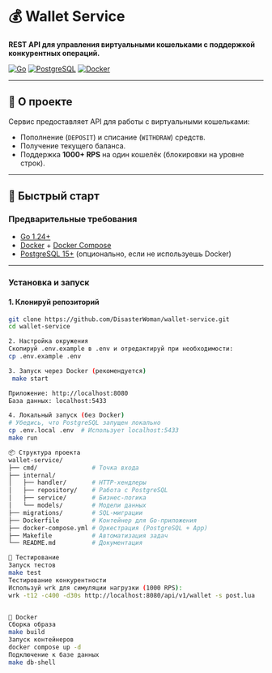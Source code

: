 # 💰 Wallet Service

**REST API для управления виртуальными кошельками с поддержкой конкурентных операций.**

[![Go](https://img.shields.io/badge/Go-1.24-blue)](https://go.dev/)
[![PostgreSQL](https://img.shields.io/badge/PostgreSQL-15-green)](https://www.postgresql.org/)
[![Docker](https://img.shields.io/badge/Docker-20.10-blue)](https://www.docker.com/)

---

## 📌 О проекте

Сервис предоставляет API для работы с виртуальными кошельками:
- Пополнение (`DEPOSIT`) и списание (`WITHDRAW`) средств.
- Получение текущего баланса.
- Поддержка **1000+ RPS** на один кошелёк (блокировки на уровне строк).

---

## 🚀 Быстрый старт

### Предварительные требования
- [Go 1.24+](https://go.dev/dl/)
- [Docker](https://www.docker.com/) + [Docker Compose](https://docs.docker.com/compose/)
- [PostgreSQL 15+](https://www.postgresql.org/) (опционально, если не используешь Docker)

---

### Установка и запуск

#### 1. Клонируй репозиторий
```bash
git clone https://github.com/DisasterWoman/wallet-service.git
cd wallet-service

2. Настройка окружения
Скопируй .env.example в .env и отредактируй при необходимости:
cp .env.example .env

3. Запуск через Docker (рекомендуется)
 make start

Приложение: http://localhost:8080
База данных: localhost:5433

4. Локальный запуск (без Docker)
# Убедись, что PostgreSQL запущен локально
cp .env.local .env  # Использует localhost:5433
make run

📦 Структура проекта
wallet-service/
├── cmd/               # Точка входа
├── internal/
│   ├── handler/       # HTTP-хендлеры
│   ├── repository/    # Работа с PostgreSQL
│   ├── service/       # Бизнес-логика
│   └── models/        # Модели данных
├── migrations/        # SQL-миграции
├── Dockerfile         # Контейнер для Go-приложения
├── docker-compose.yml # Оркестрация (PostgreSQL + App)
├── Makefile           # Автоматизация задач
└── README.md          # Документация

🧪 Тестирование
Запуск тестов
make test
Тестирование конкурентности
Используй wrk для симуляции нагрузки (1000 RPS):
wrk -t12 -c400 -d30s http://localhost:8080/api/v1/wallet -s post.lua


🐳 Docker
Сборка образа
make build
Запуск контейнеров
docker compose up -d
Подключение к базе данных
make db-shell